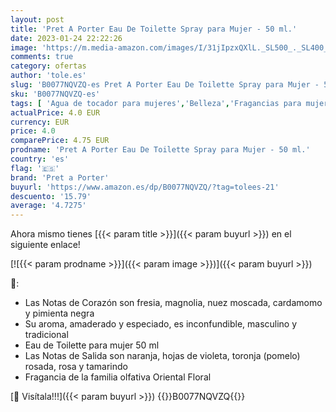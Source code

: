 ```yaml
---
layout: post
title: 'Pret A Porter Eau De Toilette Spray para Mujer - 50 ml.'
date: 2023-01-24 22:22:26
image: 'https://m.media-amazon.com/images/I/31jIpzxQXlL._SL500_._SL400_.jpg'
comments: true
category: ofertas
author: 'tole.es'
slug: 'B0077NQVZQ-es Pret A Porter Eau De Toilette Spray para Mujer - 50 ml.'
sku: 'B0077NQVZQ-es'
tags: [ 'Agua de tocador para mujeres','Belleza','Fragancias para mujeres','Perfumes y fragancias','de','eau','pret a porter','toilette','🇪🇸', ]
actualPrice: 4.0 EUR
currency: EUR
price: 4.0
comparePrice: 4.75 EUR
prodname: 'Pret A Porter Eau De Toilette Spray para Mujer - 50 ml.'
country: 'es'
flag: '🇪🇸'
brand: 'Pret a Porter'
buyurl: 'https://www.amazon.es/dp/B0077NQVZQ/?tag=tolees-21'
descuento: '15.79'
average: '4.7275'
---
```


Ahora mismo tienes [{{< param title >}}]({{< param buyurl >}}) en el siguiente enlace!

[![{{< param prodname >}}]({{< param image >}})]({{< param buyurl >}})

🔎:

- Las Notas de Corazón son fresia, magnolia, nuez moscada, cardamomo y pimienta negra
- Su aroma, amaderado y especiado, es inconfundible, masculino y tradicional
- Eau de Toilette para mujer 50 ml
- Las Notas de Salida son naranja, hojas de violeta, toronja (pomelo) rosada, rosa y tamarindo
- Fragancia de la familia olfativa Oriental Floral

[🛒 Visítala!!!]({{< param buyurl >}})
{{<world>}}B0077NQVZQ{{</world>}}
